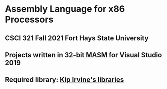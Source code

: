 # Assembly Language for x86 Processors
## CSCI 321 Fall 2021 Fort Hays State University
## Projects written in 32-bit MASM for Visual Studio 2019
## Required library: [Kip Irvine's libraries](https://asmirvine.com/gettingStartedVS2019/index.htm)
